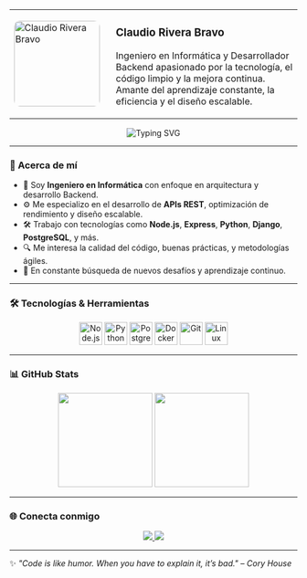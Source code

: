 <table align="center">
  <tr>
    <td>
      <img src="https://raw.githubusercontent.com/tu-usuario/repositorio/main/claudio.png" width="150" style="border-radius: 10px;" alt="Claudio Rivera Bravo"/>
    </td>
    <td style="padding-left: 20px;">
      <h3>Claudio Rivera Bravo</h3>
      <p>Ingeniero en Informática y Desarrollador Backend apasionado por la tecnología, el código limpio y la mejora continua. Amante del aprendizaje constante, la eficiencia y el diseño escalable.</p>
    </td>
  </tr>
</table>


<p align="center">
  <img src="https://readme-typing-svg.demolab.com?font=Fira+Code&size=22&pause=1000&color=00F5FF&center=true&vCenter=true&width=800&lines=Ingeniero+en+Inform%C3%A1tica+apasionado+por+el+backend;Amante+de+la+eficiencia+y+la+calidad+del+c%C3%B3digo;Arquitectura+limpia%2C+escalabilidad+y+rendimiento;Aprendiendo+siempre%2C+compartiendo+mejor+a%C3%BAn" alt="Typing SVG" />
</p>

---

### 🚀 Acerca de mí

- 🧠 Soy **Ingeniero en Informática** con enfoque en arquitectura y desarrollo Backend.
- ⚙️ Me especializo en el desarrollo de **APIs REST**, optimización de rendimiento y diseño escalable.
- 🛠️ Trabajo con tecnologías como **Node.js**, **Express**, **Python**, **Django**, **PostgreSQL**, y más.
- 🔍 Me interesa la calidad del código, buenas prácticas, y metodologías ágiles.
- 🧩 En constante búsqueda de nuevos desafíos y aprendizaje continuo.

---

### 🛠️ Tecnologías & Herramientas

<p align="center">
  <img src="https://cdn.jsdelivr.net/gh/devicons/devicon/icons/nodejs/nodejs-original.svg" height="40" alt="Node.js" />
  <img src="https://cdn.jsdelivr.net/gh/devicons/devicon/icons/python/python-original.svg" height="40" alt="Python" />
  <img src="https://cdn.jsdelivr.net/gh/devicons/devicon/icons/postgresql/postgresql-original.svg" height="40" alt="PostgreSQL" />
  <img src="https://cdn.jsdelivr.net/gh/devicons/devicon/icons/docker/docker-original.svg" height="40" alt="Docker" />
  <img src="https://cdn.jsdelivr.net/gh/devicons/devicon/icons/git/git-original.svg" height="40" alt="Git" />
  <img src="https://cdn.jsdelivr.net/gh/devicons/devicon/icons/linux/linux-original.svg" height="40" alt="Linux" />
</p>

---

### 📊 GitHub Stats

<p align="center">
  <img src="https://github-readme-stats.vercel.app/api?username=criveracode&show_icons=true&theme=radical" height="165" />
  <img src="https://github-readme-stats.vercel.app/api/top-langs/?username=criveracode&layout=compact&theme=radical" height="165" />
</p>

---

### 🌐 Conecta conmigo

<p align="center">
  <a href="https://www.linkedin.com/in/criveradev/" target="_blank">
    <img src="https://img.shields.io/badge/LinkedIn-0077B5?style=for-the-badge&logo=linkedin&logoColor=white"/>
  </a>
  <a href="mailto:riverabravocla@outlook.com">
    <img src="https://img.shields.io/badge/Email-D14836?style=for-the-badge&logo=gmail&logoColor=white"/>
  </a>
</p>

---

✨ _"Code is like humor. When you have to explain it, it’s bad." – Cory House_

